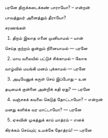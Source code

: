 

பரனே திருக்கடைக்கண் பாராயோ? – என்றன்

பாவத்துயர் அனைத்தும் தீராயோ?

சரணங்கள்

1. திறம் இலாத எனை முனியாமல் – யான்

செய்த குற்றம் ஒன்றும் நினையாமல் — பரனே

2. மாய வலையில் பட்டுச் சிக்காமல் – லோக

வாழ்வில் மயங்கி மனம் புக்காமல் — பரனே

3. அடியேனுக் கருள் செய் இப்போது – உன

தடிமைக் குன்னை அன்றிக் கதி ஏது? — பரனே

4. வஞ்சகக் கவலை கெடுத் தோட்டாயோ? – என்றன்

மனது களிக்க வர மாட்டாயோ? — பரனே

5. ஏசுவின் முகத்துக் காய் மாத்ரம் – எனக்

கிரக்கம் செய்யும்; உமக்கே தோத்ரம்! — பரனே


